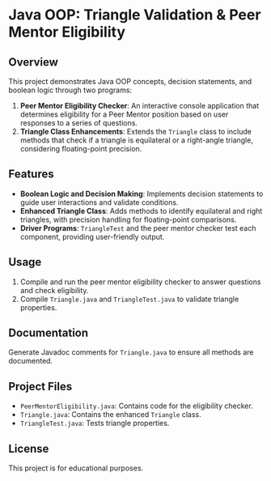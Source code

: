 # Java OOP: Triangle Validation & Peer Mentor Eligibility

## Overview
This project demonstrates Java OOP concepts, decision statements, and boolean logic through two programs:
1. **Peer Mentor Eligibility Checker**: An interactive console application that determines eligibility for a Peer Mentor position based on user responses to a series of questions.
2. **Triangle Class Enhancements**: Extends the `Triangle` class to include methods that check if a triangle is equilateral or a right-angle triangle, considering floating-point precision.

## Features
- **Boolean Logic and Decision Making**: Implements decision statements to guide user interactions and validate conditions.
- **Enhanced Triangle Class**: Adds methods to identify equilateral and right triangles, with precision handling for floating-point comparisons.
- **Driver Programs**: `TriangleTest` and the peer mentor checker test each component, providing user-friendly output.

## Usage
1. Compile and run the peer mentor eligibility checker to answer questions and check eligibility.
2. Compile `Triangle.java` and `TriangleTest.java` to validate triangle properties.

## Documentation
Generate Javadoc comments for `Triangle.java` to ensure all methods are documented.

## Project Files
- `PeerMentorEligibility.java`: Contains code for the eligibility checker.
- `Triangle.java`: Contains the enhanced `Triangle` class.
- `TriangleTest.java`: Tests triangle properties.

## License
This project is for educational purposes.
